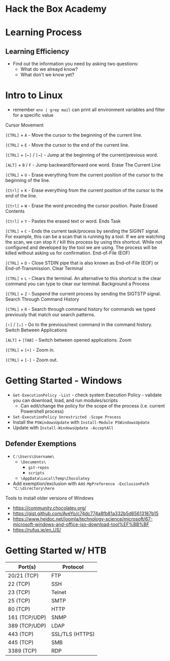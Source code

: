 # Hack the Box Academy

# Learning Process
## Learning Efficiency
- Find out the information you need by asking two questions:
    - What do we alreayd know?
    - What don't we know yet?

# Intro to Linux
- remember `env | grep mail` can print all environment variables and filter for a specific value

Cursor Movement

`[CTRL]` + `A` - Move the cursor to the beginning of the current line.

`[CTRL]` + `E` - Move the cursor to the end of the current line.

`[CTRL]` + `[←]` / `[→]` - Jump at the beginning of the current/previous word.

`[ALT]` + `B` / `F` - Jump backward/forward one word.
Erase The Current Line

`[CTRL]` + `U` - Erase everything from the current position of the cursor to the beginning of the line.

`[Ctrl]` + `K` - Erase everything from the current position of the cursor to the end of the line.

`[Ctrl]` + `W` - Erase the word preceding the cursor position.
Paste Erased Contents

`[Ctrl]` + `Y` - Pastes the erased text or word.
Ends Task

`[CTRL]` + `C` - Ends the current task/process by sending the SIGINT signal. For example, this can be a scan that is running by a tool. If we are watching the scan, we can stop it / kill this process by using this shortcut. While not configured and developed by the tool we are using. The process will be killed without asking us for confirmation.
End-of-File (EOF)

`[CTRL]` + `D` - Close STDIN pipe that is also known as End-of-File (EOF) or End-of-Transmission.
Clear Terminal

`[CTRL]` + `L` - Clears the terminal. An alternative to this shortcut is the clear command you can type to clear our terminal.
Background a Process

`[CTRL]` + `Z` - Suspend the current process by sending the SIGTSTP signal.
Search Through Command History

`[CTRL]` + `R` - Search through command history for commands we typed previously that match our search patterns.

`[↑]` / `[↓]` - Go to the previous/next command in the command history.
Switch Between Applications

`[ALT]` + `[TAB]` - Switch between opened applications.
Zoom

`[CTRL]` + `[+]` - Zoom in.

`[CTRL]` + `[-]` - Zoom out.

# Getting Started - Windows
- `Get-ExecutionPolicy -List` - check system Execution Policy - validate you can download, load, and run modules/scripts
  - Can edit/change the policy for the scope of the process (i.e. current Powershell process)
- `Set-ExecutionPolicy Unrestricted -Scope Process`
- Install the `PSWindowsUpdate` with `Install-Module PSWindowsUpdate`
- Update with `Install-WindowsUpdate -AcceptAll`

## Defender Exemptions
- `C:\Users\Username\`
  - `\Documents\`
    - `git-repos`
    - `scripts`
  - `\AppData\Local\Temp\Chocolatey`
- Add exemption/exclusion with `Add-MpPreference -ExclusionPath "C:\directory\here`

Tools to install older versions of Windows
- https://community.chocolatey.org/
- https://gist.github.com/AveYo/c74dc774a8fb81a332b5d65613187b15
- https://www.heidoc.net/joomla/technology-science/microsoft/67-microsoft-windows-and-office-iso-download-tool%EF%BB%BF
- https://rufus.ie/en_US/

# Getting Started w/ HTB

|Port(s) |	Protocol|
|--------|----------|
|20/21 (TCP) |	FTP|
|22 (TCP) |	SSH|
|23 (TCP) |	Telnet|
|25 (TCP) |	SMTP|
|80 (TCP) |	HTTP|
|161 (TCP/UDP) |	SNMP|
|389 (TCP/UDP) |	LDAP|
|443 (TCP) 	|SSL/TLS (HTTPS)|
|445 (TCP) 	| SMB|
|3389 (TCP) |	RDP|